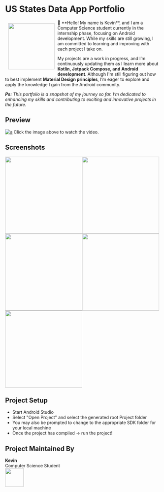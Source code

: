 ﻿# US States Data App Portfolio
<img src="https://i.ibb.co.com/2ZQccX7/pp-serong.jpg" align="left" width="150" hspace="10" vspace="10">
👋 **Hello! My name is Kevin**, and I am a Computer Science student currently in the internship phase, focusing on Android development. While my skills are still growing, I am committed to learning and improving with each project I take on.

My projects are a work in progress, and I’m continuously updating them as I learn more about **Kotlin, Jetpack Compose, and Android development**. Although I'm still figuring out how to best implement **Material Design principles**, I’m eager to explore and apply the knowledge I gain from the Android community.

<i>**Ps:** This portfolio is a snapshot of my journey so far. I’m dedicated to enhancing my skills and contributing to exciting and innovative projects in the future.</i>

## Preview
[![a](https://img.youtube.com/vi/7uP1TIbEIdA/maxresdefault.jpg)](https://youtu.be/7uP1TIbEIdA "US States Data App - Click to Watch!")
Click the image above to watch the video.


## Screenshots
<img src="https://i.ibb.co.com/4Md70CP/SS-US-States-Data-2.jpg" alt="" width="250"><img src="https://i.ibb.co.com/cJRF9Mb/SS-US-States-Data-5.jpg" alt="" width="250"><img src="https://i.ibb.co.com/pLMPJ6j/SS-US-States-Data-3.jpg" alt="" width="250"><img src="https://i.ibb.co.com/qk7RcTy/SS-US-States-Data-1.jpg" alt="" width="250">
<img src="https://i.ibb.co.com/D4dGNCt/SS-US-States-Data-4.jpg" alt="" width="250">


## Project Setup
* Start Android Studio
* Select "Open Project" and select the generated root Project folder
* You may also be prompted to change to the appropriate SDK folder for your local machine
* Once the project has compiled -> run the project!

## Project Maintained By
<b>Kevin</b>
<br>
Computer Science Student
<br>
<a href="https://www.linkedin.com/in/kevin-841b2412a/"><img src="https://i.ibb.co.com/sgLQQpX/linked-In-logo.png" width="60"></a>

